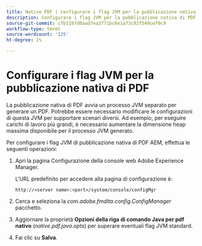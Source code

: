 ```yaml
---
title: Native PDF | Configurare i flag JVM per la pubblicazione nativa di PDF
description: Configurare i flag JVM per la pubblicazione nativa di PDF
source-git-commit: cfb1197d0aad7ea3771bc6e1a73c02f540cef0c9
workflow-type: tm+mt
source-wordcount: '125'
ht-degree: 1%

---
```



# Configurare i flag JVM per la pubblicazione nativa di PDF

La pubblicazione nativa di PDF avvia un processo JVM separato per generare un PDF. Potrebbe essere necessario modificare le configurazioni di questa JVM per supportare scenari diversi. Ad esempio, per eseguire carichi di lavoro più grandi, è necessario aumentare la dimensione heap massima disponibile per il processo JVM generato.

Per configurare i flag JVM di pubblicazione nativa di PDF AEM, effettua le seguenti operazioni:

1. Apri la pagina Configurazione della console web Adobe Experience Manager.

   L&#39;URL predefinito per accedere alla pagina di configurazione è:

   ```http
   http://<server name>:<port>/system/console/configMgr
   ```

1. Cerca e seleziona la *com.adobe.fmdita.config.ConfigManager* pacchetto.

1. Aggiornare la proprietà **Opzioni della riga di comando Java per pdf nativo** (*native.pdf.java.opts*) per superare eventuali flag JVM standard.



1. Fai clic su **Salva**.